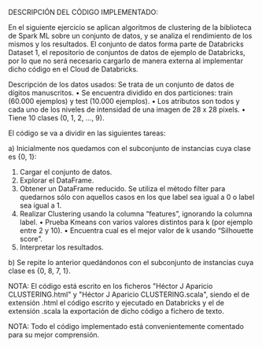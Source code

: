 DESCRIPCIÓN DEL CÓDIGO IMPLEMENTADO:

En el siguiente ejercicio se aplican algoritmos de clustering de la biblioteca de Spark ML sobre un conjunto de datos, y se analiza el rendimiento de los mismos y los resultados.
El conjunto de datos forma parte de Databricks Dataset 1, el repositorio de conjuntos de datos de ejemplo de Databricks, por lo que no será necesario cargarlo de manera externa al implementar dicho código en el Cloud de Databricks.

Descripción de los datos usados:
Se trata de un conjunto de datos de dígitos manuscritos.
• Se encuentra dividido en dos particiones: train (60.000 ejemplos) y test (10.000 ejemplos).
• Los atributos son todos y cada uno de los niveles de intensidad de una imagen de 28 x 28 pixels.
• Tiene 10 clases (0, 1, 2, ..., 9).

El código se va a dividir en las siguientes tareas:

a) Inicialmente nos quedamos con el subconjunto de instancias cuya clase es {0, 1}:
1. Cargar el conjunto de datos.
2. Explorar el DataFrame.
3. Obtener un DataFrame reducido. Se utiliza el método filter para quedarnos sólo con aquellos casos en los que label sea igual a 0 o label sea igual a 1.
4. Realizar Clustering usando la columna “features”, ignorando la columna label.
   • Prueba Kmeans con varios valores distintos para k (por ejemplo entre 2 y 10).
   • Encuentra cual es el mejor valor de k usando “Silhouette score”.
5. Interpretar los resultados.

b) Se repite lo anterior quedándonos con el subconjunto de instancias cuya clase es {0, 8, 7, 1}.

NOTA: El código está escrito en los ficheros "Héctor J Aparicio CLUSTERING.html" y "Héctor J Aparicio CLUSTERING.scala", siendo el de extensión .html el código escrito y ejecutado en Databricks y el de extensión .scala la exportación de dicho código a fichero de texto.

NOTA: Todo el código implementado está convenientemente comentado para su mejor comprensión.

